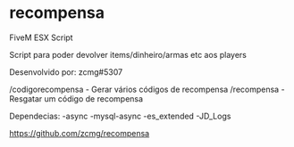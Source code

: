 # recompensa
FiveM ESX Script

Script para poder devolver items/dinheiro/armas etc aos players

Desenvolvido por: zcmg#5307

/codigorecompensa - Gerar vários códigos de recompensa
/recompensa - Resgatar um código de recompensa

Dependecias:
-async
-mysql-async
-es_extended
-JD_Logs

https://github.com/zcmg/recompensa
